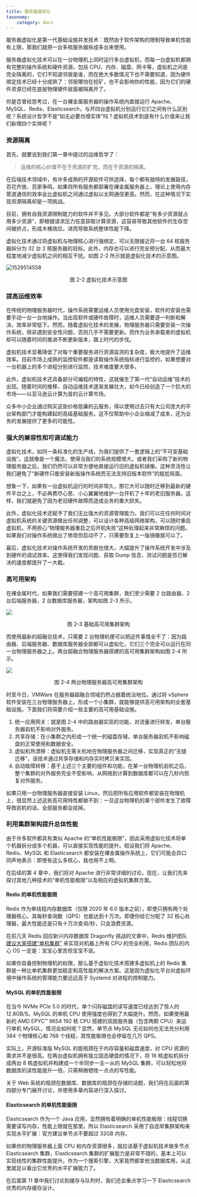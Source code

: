 ```yaml
---
title: 服务器虚拟化
taxonomy:
    category: docs
---
```


服务器虚拟化是第一代基础设施并发技术：既然由于软件架构的限制导致单机性能有上限，那我们就把一台多核服务器拆成多台来使用。

服务器虚拟化技术可以在一台物理机上同时运行多台虚拟机，而每一台虚拟机都拥有完整的操作系统和硬件资源，包括 CPU、内存、磁盘、网卡等，虚拟机之间是完全隔离的，它们不知道邻居是谁，而在绝大多数情况下也不需要知道，因为硬件绑定技术已经十分成熟了：邻居哪怕在挖矿，也不会影响你的性能，因为它们的硬件资源已经在底层物理硬件层面被隔离开了。

你是否曾经思考过，在一台裸金属服务器的操作系统内直接运行 Apache、MySQL、Redis、Elasticsearch，与开四台虚拟机分别运行它们之间有什么区别呢？系统设计哲学不是“如无必要勿增实体”吗？虚拟机技术到底有什么价值来让我们新增四个实体呢？

### 资源隔离

首先，就要说到我们第一章中提过的运维哲学了：

> 运维的核心价值不在于资源的扩充，而在于资源的隔离。

在后端技术领域中，有许多成熟的开源软件可供选择，每个都有独特的发展路径，百花齐放、百家争鸣。如果将所有服务都部署在裸金属服务器上，理论上使用内存管道通信的效率会比虚拟机之间通过虚拟以太网通信更高。然而，在这种情况下实现资源隔离却是一项挑战。

目前，拥有自我资源限制能力的软件并不多见。大部分软件都是“有多少资源就占用多少资源”，即根据请求压力任意获取计算资源，这容易导致其他软件的生存空间被挤占，形成木桶效应，进而导致系统整体性能下降。

虚拟化技术通过将虚拟机与物理核心进行强绑定，可以无限接近将一台 64 核服务器拆分为 32 台 2 核服务器的目标。此外，内存也可以进行完全预分配，从而最大程度地减少虚拟机之间的相互干扰。如图 2-2 所示就是虚拟化技术的示意图。

![1529514558](/media/1529514558.png)
<center>图 2-2 虚拟化技术示意图</center>

### 提高运维效率

在传统的物理服务器时代，操作系统需要运维人员使用光盘安装，软件的安装也需要手动一台一台地操作。当出现软件或硬件故障时，运维人员需要逐一判断和解决，效率非常低下。然而，随着虚拟化技术的发展，物理服务器只需要安装一次操作系统，除非遇到安全性问题，否则几乎不需要更新。而作为业务承载者的虚拟机却可以随着时间的推进不断更新版本，跟上时代的步伐。

虚拟机技术显著降低了对每个重要服务进行资源监测的复杂度，极大地提升了运维效率。目前市场上成熟的监控软件都是读取操作系统指标进行监控的，如果想要对一台机器上的多个进程分别进行监控，技术难度要大很多。

此外，虚拟机技术还具备部分可编程的特性，这就催生了第一代“自动运维”技术的出现。随着时间的推移，自动运维技术逐渐发展壮大，如今已经创造了一个巨大的市场——以亚马逊云计算为首的云计算市场。

众多中小企业通过购买这些价格低廉的云服务，得以使用过去只有大公司庞大的平台架构部门才能构建起的高级基础服务。这不仅帮助中小企业缩减了成本，还为业务的发展提供了更多的可能性。

### 强大的兼容性和可调试能力

虚拟化技术，如同一条标准化的生产线，为我们提供了一套逻辑上的“不可变基础设施”。这就像是一个魔法，使得当我们的系统规模增大，或者我们采购了新的物理服务器之后，我们仍然可以非常方便地直接运行旧的虚拟机镜像。这种灵活性让我们避免了“新硬件只能安装新版操作系统而无法支持旧版本软件”的尴尬局面。

想象一下，如果有一台虚拟机运行的时间非常久，那它大可以随时迁移到最新的硬件平台之上，不必再费尽心思、小心翼翼地维护一台开机了十年的老旧服务器。这样，我们就避免了因为老旧硬件故障而造成业务的重大损失。

此外，虚拟化技术还赋予了我们无比强大的资源管理能力。我们可以在任何时间对虚拟机系统的关键资源做出任何调整，可以设计各种高级网络架构，可以随时重启虚拟机，不用担心“物理服务器重启之后开机失败”这种处理起来非常麻烦的问题。如果我们对操作系统做出了修改但启动不了，只需要恢复上一版镜像就可以了。

最后，虚拟化技术对操作系统开发的贡献也很大，大幅提升了操作系统开发中涉及到硬件的调试效率。这使得我们发现问题、获取 Dump 信息、测试问题是否已解决的速度都提升了一大截。

### 高可用架构

在裸金属时代，如果我们需要搭建一个高可用集群，我们至少需要 2 台路由器、2 台后端服务器，2 台数据库服务器，架构如图 2-3 所示。

![](/media/16889171932855.jpg)
<center>图 2-3 基础高可用集群架构</center>

而使用最新的超融合技术，只需要 2 台物理机便可以把这件事情全干了：因为路由器、后端服务器、数据库服务器全部都可以虚拟化，它们三个完全可以运行在同一台物理服务器之上。两台超融合物理服务器搭建的高可用集群架构如图 2-4 所示。

![](/media/1697193293.png)
<center>图 2-4 两台物理服务器高可用集群架构</center>

时至今日，VMWare 在服务器超融合领域仍然占据着统治地位。通过将 vSphere 软件安装在三台物理服务器上，形成一个小集群，就能够提供高可用架构的全套基础设施。下面我们将简要介绍一些主要的高可用基础设施。

1. 统一应用网关：就是图 2-4 中的路由器实现的功能，对流量进行转发，单台服务器宕机不影响对外服务。
2. 共享存储：在小集群之内形成一个统一的磁盘存储，单台服务器宕机不影响磁盘的正常使用和数据安全。
3. 虚拟机热漂移：虚拟机无需关机地在物理服务器之间迁移，实现真正的“无缝迁移”，该技术通过共享存储和内存实时拷贝来实现。
4. 自动故障转移：基于上述三个主要的组件和功能，在某一台物理机宕机之后，整个集群的对外服务完全不受影响，从网络到计算到数据库都可以在几秒内恢复对外服务。

如果只用一台物理服务器直接安装 Linux，然后把所有应用软件都安装在物理机上，很显然上述这些高可用特性都做不到：一旦这台物理机的某个部件发生了故障导致宕机的话，全部服务都会挂掉。

### 利用集群架构提升总体性能

由于许多软件都具有类似 Apache 的“单机性能极限”，因此采用虚拟化技术将单个机器拆分成多个机器，可以直接实现性能的提升。假设我们将 Apache、Redis、MySQL 和 Elasticsearch 都安装在裸金属操作系统上，它们可能会异口同声地表示：即使有这么多核心，我也用不上啊。

在后续的第 4 章中，我们将对 Apache 进行非常详细的讨论。现在，让我们先来探讨其他几种技术的“单机性能极限”以及相应的虚拟机集群方案。

#### Redis 的单机性能极限

Redis 作为单线程内存数据库（仅限 2020 年 6.0 版本之前），即使只拥有两个处理器核心，其每秒查询数（QPS）也能达到十万次。即便你给它分配了 32 核心处理器，最大性能还是只有十万次查询/秒，只会浪费资源。

在前几天 Redis 回应新兴内存数据库 Dragonfly 挑战的文章中，Redis 维护团队[建议大家搭建“单机集群”](https://redis.com/blog/redis-architecture-13-years-later/) 来实现对机器上所有 CPU 的完全利用，Redis 团队的内心 OS 一定是：宝宝心里苦但宝宝不说。

如果你具备控制物理机的权限，那么基于虚拟化技术搭建多虚拟机上的 Redis 集群是一种比单机集群更加稳定和高性能的解决方案。这是因为虚拟化平台对虚拟环境中操作系统的管理能力要远远高于 Systemd 对进程的控制能力。

#### MySQL 的单机性能极限

在当今 NVMe PCIe 5.0 的时代，单个闪存磁盘的读写速度已经达到了惊人的 12.8GB/S。MySQL 的单机 CPU 使用强度也得到了大幅提升。然而，如果使用最新的 AMD EPYC™ 9654 192 核 CPU 搭建的双路服务器（包含两颗 CPU）来运行单机 MySQL，情况会如何呢？显然，单节点 MySQL 无论如何也无法充分利用 384 个物理核心和 768 个线程，其性能极限也会停留在几万 QPS。

实际上，开源标准版 MySQL 的能瓶颈在于内存容量和磁盘速度，对 CPU 资源的需求并不是很高。在两台虚拟机拥有独立固态硬盘的情况下，将 16 核虚拟机拆分成两台 8 核虚拟机并构建成一个半同步一主一从的 MySQL 集群，可以轻松地将数据库的读性能提升一倍，只需稍微牺牲一点点的写性能。

关于 Web 系统的瓶颈在数据库、数据库的瓶颈在存储的话题，我们将在后面的第四部分专门展开讨论，并使用多章内容进行深入探讨。

#### Elasticsearch 的单机性能极限

Elasticsearch 作为一个 Java 应用，显然拥有着明确的单机性能极限：线程切换需要读写内存，性能上限就在那里。所以 Elasticsearch 采用了自选举集群架构来实现水平扩展：官方建议单节点不要超过 32GB 内存。

如果你的物理服务器上面 CPU 和内存资源很多，就应该基于虚拟机技术做多节点 Elasticsearch 集群，Elasticsearch 集群的扩展能力是非常不错的，基本上可以实现线性的集群性能提升。作为一个搜索引擎，大家竟然都拿他当数据库用，从这里就足以看出它优秀的水平扩展能力了。

在后面第 11 章中我们讨论到缓存与队列时，我们还会重点学习一下 Elasticsearch 优秀的内存缓存设计。
